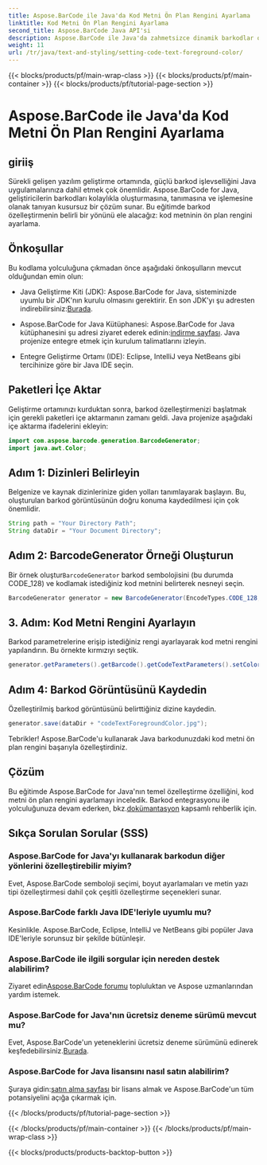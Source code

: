 ```yaml
---
title: Aspose.BarCode ile Java'da Kod Metni Ön Plan Rengini Ayarlama
linktitle: Kod Metni Ön Plan Rengini Ayarlama
second_title: Aspose.BarCode Java API'si
description: Aspose.BarCode ile Java'da zahmetsizce dinamik barkodlar oluşturun. Adım adım kılavuzumuzu kullanarak kod metninin ön plan rengini kolaylıkla özelleştirin.
weight: 11
url: /tr/java/text-and-styling/setting-code-text-foreground-color/
---
```


{{< blocks/products/pf/main-wrap-class >}}
{{< blocks/products/pf/main-container >}}
{{< blocks/products/pf/tutorial-page-section >}}

# Aspose.BarCode ile Java'da Kod Metni Ön Plan Rengini Ayarlama


## giriiş
Sürekli gelişen yazılım geliştirme ortamında, güçlü barkod işlevselliğini Java uygulamalarınıza dahil etmek çok önemlidir. Aspose.BarCode for Java, geliştiricilerin barkodları kolaylıkla oluşturmasına, tanımasına ve işlemesine olanak tanıyan kusursuz bir çözüm sunar. Bu eğitimde barkod özelleştirmenin belirli bir yönünü ele alacağız: kod metninin ön plan rengini ayarlama.

## Önkoşullar
Bu kodlama yolculuğuna çıkmadan önce aşağıdaki önkoşulların mevcut olduğundan emin olun:

-  Java Geliştirme Kiti (JDK): Aspose.BarCode for Java, sisteminizde uyumlu bir JDK'nın kurulu olmasını gerektirir. En son JDK'yı şu adresten indirebilirsiniz:[Burada](https://www.oracle.com/java/technologies/javase-downloads.html).

-  Aspose.BarCode for Java Kütüphanesi: Aspose.BarCode for Java kütüphanesini şu adresi ziyaret ederek edinin:[indirme sayfası](https://releases.aspose.com/barcode/java/). Java projenize entegre etmek için kurulum talimatlarını izleyin.

- Entegre Geliştirme Ortamı (IDE): Eclipse, IntelliJ veya NetBeans gibi tercihinize göre bir Java IDE seçin.

## Paketleri İçe Aktar
Geliştirme ortamınızı kurduktan sonra, barkod özelleştirmenizi başlatmak için gerekli paketleri içe aktarmanın zamanı geldi. Java projenize aşağıdaki içe aktarma ifadelerini ekleyin:

```java
import com.aspose.barcode.generation.BarcodeGenerator;
import java.awt.Color;
```

## Adım 1: Dizinleri Belirleyin
Belgenize ve kaynak dizinlerinize giden yolları tanımlayarak başlayın. Bu, oluşturulan barkod görüntüsünün doğru konuma kaydedilmesi için çok önemlidir.

```java
String path = "Your Directory Path";
String dataDir = "Your Document Directory";
```

## Adım 2: BarcodeGenerator Örneği Oluşturun
 Bir örnek oluştur`BarcodeGenerator` barkod sembolojisini (bu durumda CODE_128) ve kodlamak istediğiniz kod metnini belirterek nesneyi seçin.

```java
BarcodeGenerator generator = new BarcodeGenerator(EncodeTypes.CODE_128, "12345678");
```

## 3. Adım: Kod Metni Rengini Ayarlayın
Barkod parametrelerine erişip istediğiniz rengi ayarlayarak kod metni rengini yapılandırın. Bu örnekte kırmızıyı seçtik.

```java
generator.getParameters().getBarcode().getCodeTextParameters().setColor(Color.RED);
```

## Adım 4: Barkod Görüntüsünü Kaydedin
Özelleştirilmiş barkod görüntüsünü belirttiğiniz dizine kaydedin.

```java
generator.save(dataDir + "codeTextForegroundColor.jpg");
```

Tebrikler! Aspose.BarCode'u kullanarak Java barkodunuzdaki kod metni ön plan rengini başarıyla özelleştirdiniz.

## Çözüm
Bu eğitimde Aspose.BarCode for Java'nın temel özelleştirme özelliğini, kod metni ön plan rengini ayarlamayı inceledik. Barkod entegrasyonu ile yolculuğunuza devam ederken, bkz.[dokümantasyon](https://reference.aspose.com/barcode/java/) kapsamlı rehberlik için.

## Sıkça Sorulan Sorular (SSS)

### Aspose.BarCode for Java'yı kullanarak barkodun diğer yönlerini özelleştirebilir miyim?
Evet, Aspose.BarCode semboloji seçimi, boyut ayarlamaları ve metin yazı tipi özelleştirmesi dahil çok çeşitli özelleştirme seçenekleri sunar.

### Aspose.BarCode farklı Java IDE'leriyle uyumlu mu?
Kesinlikle. Aspose.BarCode, Eclipse, IntelliJ ve NetBeans gibi popüler Java IDE'leriyle sorunsuz bir şekilde bütünleşir.

### Aspose.BarCode ile ilgili sorgular için nereden destek alabilirim?
 Ziyaret edin[Aspose.BarCode forumu](https://forum.aspose.com/c/barcode/13) topluluktan ve Aspose uzmanlarından yardım istemek.

### Aspose.BarCode for Java'nın ücretsiz deneme sürümü mevcut mu?
 Evet, Aspose.BarCode'un yeteneklerini ücretsiz deneme sürümünü edinerek keşfedebilirsiniz.[Burada](https://releases.aspose.com/).

### Aspose.BarCode for Java lisansını nasıl satın alabilirim?
 Şuraya gidin:[satın alma sayfası](https://purchase.aspose.com/buy) bir lisans almak ve Aspose.BarCode'un tüm potansiyelini açığa çıkarmak için.


{{< /blocks/products/pf/tutorial-page-section >}}

{{< /blocks/products/pf/main-container >}}
{{< /blocks/products/pf/main-wrap-class >}}

{{< blocks/products/products-backtop-button >}}

